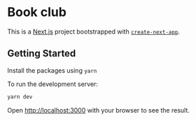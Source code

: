 # Book club

This is a [Next.js](https://nextjs.org/) project bootstrapped with [`create-next-app`](https://github.com/vercel/next.js/tree/canary/packages/create-next-app).

## Getting Started

Install the packages using `yarn`

To run the development server:

```bash
yarn dev
```

Open [http://localhost:3000](http://localhost:3000) with your browser to see the result.
